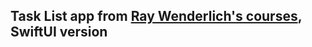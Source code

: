 ## Task List app from [Ray Wenderlich's courses](https://www.raywenderlich.com/5662524-your-second-ios-and-swiftui-app), SwiftUI version
